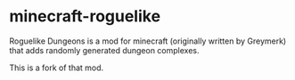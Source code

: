 minecraft-roguelike
===================
Roguelike Dungeons is a mod for minecraft (originally written by Greymerk) that adds randomly generated dungeon complexes.

This is a fork of that mod.

